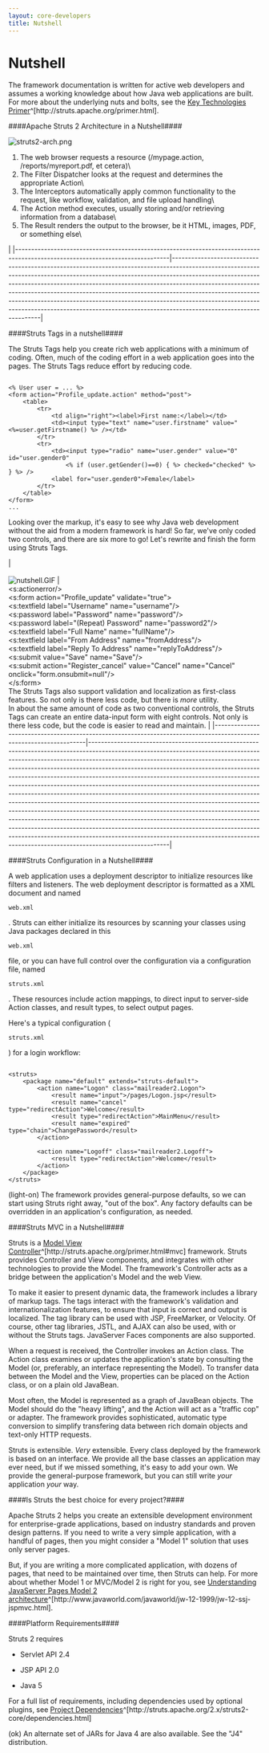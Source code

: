 ```yaml
---
layout: core-developers
title: Nutshell
---
```


# Nutshell

 The framework documentation is written for active web developers and assumes a working knowledge about how Java web applications are built\. For more about the underlying nuts and bolts, see the [Key Technologies Primer](http://struts\.apache\.org/primer\.html)^[http://struts\.apache\.org/primer\.html]\.

> 

####Apache Struts 2 Architecture in a Nutshell####

![struts2-arch.png](attachments/struts2-arch.png)

1. The web browser requests a resource (/mypage.action, /reports/myreport.pdf, et cetera)\
2. The Filter Dispatcher looks at the request and determines the appropriate Action\
3. The Interceptors automatically apply common functionality to the request, like workflow, validation, and file upload handling\
4. The Action method executes, usually storing and/or retrieving information from a database\
5. The Result renders the output to the browser, be it HTML, images, PDF, or something else\

|
|------------------------------------------------------------------------------------------------------------------------------|-------------------------------------------------------------------------------------------------------------------------------------------------------------------------------------------------------------------------------------------------------------------------------------------------------------------------------------------------------------------------------------------------------------------------------------------------------------------------------------------------------------------------|

####Struts Tags in a nutshell####

The Struts Tags help you create rich web applications with a minimum of coding\. Often, much of the coding effort in a web application goes into the pages\. The Struts Tags reduce effort by reducing code\.


~~~~~~~

<% User user = ... %>
<form action="Profile_update.action" method="post">
    <table>
        <tr>
            <td align="right"><label>First name:</label></td>
            <td><input type="text" name="user.firstname" value="<%=user.getFirstname() %> /></td>
        </tr>
        <tr>
            <td><input type="radio" name="user.gender" value="0" id="user.gender0" 
                <% if (user.getGender()==0) { %> checked="checked" %> } %> />
            <label for="user.gender0">Female</label>
        </tr>
    </table>
</form>
...

~~~~~~~

Looking over the markup, it's easy to see why Java web development without the aid from a modern framework is hard\!  So far, we've only coded two controls, and there are six more to go\! Let's rewrite and finish the form using Struts Tags\.

|\
\
![nutshell\.GIF](/Users/lukaszlenart/Projects/Apache/struts\-site/target/md/attachments/att1846\_nutshell\.GIF)
|\
\<s:actionerror/\>\
\<s:form action="Profile\_update" validate="true"\>\
    \<s:textfield label="Username" name="username"/\>\
    \<s:password label="Password" name="password"/\>\
    \<s:password label="(Repeat) Password" name="password2"/\>\
    \<s:textfield label="Full Name" name="fullName"/\>\
    \<s:textfield label="From Address" name="fromAddress"/\>\
    \<s:textfield label="Reply To Address" name="replyToAddress"/\>\
    \<s:submit value="Save" name="Save"/\>\
    \<s:submit action="Register\_cancel" value="Cancel" name="Cancel"  onclick="form\.onsubmit=null"/\>\
\</s:form\>\
 The Struts Tags also support validation and localization as first\-class features\. So not only is there less code, but there is _more_  utility\. \
In about the same amount of code as two conventional controls, the Struts Tags can create an entire data\-input form with eight controls\. Not only is there less code, but the code is easier to read and maintain\. |
|--------------------------------------------------------------------------------------------------------------------|-------------------------------------------------------------------------------------------------------------------------------------------------------------------------------------------------------------------------------------------------------------------------------------------------------------------------------------------------------------------------------------------------------------------------------------------------------------------------------------------------------------------------------------------------------------------------------------------------------------------------------------------------------------------------------------------------------------------------------------------------------------------------------------------------------------------------------------------------------------------------------------------------------------------------------------------------------------------------------------------------|

####Struts Configuration in a Nutshell####

A web application uses a deployment descriptor to initialize resources like filters and listeners\. The web deployment descriptor is formatted as a XML document and named 

~~~~~~~
web.xml
~~~~~~~
\. Struts can either initialize its resources by scanning your classes using Java packages declared in this 

~~~~~~~
web.xml
~~~~~~~
 file, or you can have full control over the configuration via a configuration file, named 

~~~~~~~
struts.xml
~~~~~~~
\. These resources include action mappings, to direct input to server\-side Action classes, and result types, to select output pages\. 

Here's a typical configuration (

~~~~~~~
struts.xml
~~~~~~~
) for a login workflow:


~~~~~~~

<struts>
    <package name="default" extends="struts-default">
        <action name="Logon" class="mailreader2.Logon">
            <result name="input">/pages/Logon.jsp</result>
            <result name="cancel" type="redirectAction">Welcome</result>
            <result type="redirectAction">MainMenu</result>
            <result name="expired" type="chain">ChangePassword</result>
        </action>

        <action name="Logoff" class="mailreader2.Logoff">
            <result type="redirectAction">Welcome</result>
        </action>
    </package>
</struts>

~~~~~~~

(light\-on) The framework provides general\-purpose defaults, so we can start using Struts right away, "out of the box"\. Any factory defaults can be overridden in an application's configuration, as needed\.

####Struts MVC in a Nutshell####

Struts is a [Model View Controller](http://struts\.apache\.org/primer\.html\#mvc)^[http://struts\.apache\.org/primer\.html\#mvc] framework\. Struts provides Controller and View components, and integrates with other technologies to provide the Model\. The framework's Controller acts as a bridge between the application's Model and the web View\. 

To make it easier to present dynamic data, the framework includes a library of markup tags\. The tags interact with the framework's validation and internationalization features, to ensure that input is correct and output is localized\. The tag library can be used with JSP, FreeMarker, or Velocity\. Of course, other tag libraries, JSTL, and AJAX can also be used, with or without the Struts tags\. JavaServer Faces components are also supported\.

When a request is received, the Controller invokes an Action class\. The Action class examines or updates the application's state by consulting the Model (or, preferably, an interface representing the Model)\. To transfer data between the Model and the View, properties can be placed on the Action class, or on a plain old JavaBean\. 

Most often, the Model is represented as a graph of JavaBean objects\. The Model should do the "heavy lifting", and the Action will act as a "traffic cop" or adapter\. The framework provides sophisticated, automatic type conversion to simplify transfering data between rich domain objects and text\-only HTTP requests\. 

Struts is extensible\. _Very_  extensible\. Every class deployed by the framework is based on an interface\. We provide all the base classes an application may ever need, but if we missed something, it's easy to add your own\. We provide the general\-purpose framework, but you can still write _your_  application _your_  way\.

####Is Struts the best choice for every project?####

Apache Struts 2 helps you create an extensible development environment for enterprise\-grade applications, based on industry standards and proven design patterns\. If you need to write a very simple application, with a handful of pages, then you might consider a "Model 1" solution that uses only server pages\.

But, if you are writing a more complicated application, with dozens of pages, that need to be maintained over time, then Struts can help\. For more about whether Model 1 or MVC/Model 2 is right for you, see [Understanding JavaServer Pages Model 2 architecture](http://www\.javaworld\.com/javaworld/jw\-12\-1999/jw\-12\-ssj\-jspmvc\.html)^[http://www\.javaworld\.com/javaworld/jw\-12\-1999/jw\-12\-ssj\-jspmvc\.html]\. 

####Platform Requirements####

Struts 2 requires 

+ Servlet API 2\.4

+ JSP API 2\.0

+ Java 5

For a full list of requirements, including dependencies used by optional plugins, see [Project Dependencies](http://struts\.apache\.org/2\.x/struts2\-core/dependencies\.html)^[http://struts\.apache\.org/2\.x/struts2\-core/dependencies\.html]

 (ok)  An alternate set of JARs for Java 4 are also available\. See the "J4" distribution\. 

